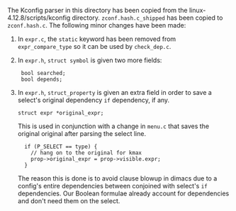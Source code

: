 The Kconfig parser in this directory has been copied from the
linux-4.12.8/scripts/kconfig directory.  `zconf.hash.c_shipped` has
been copied to `zconf.hash.c`.  The following minor changes have been
made:

1. In `expr.c`, the `static` keyword has been removed from
   `expr_compare_type` so it can be used by `check_dep.c`.

2. In `expr.h`, `struct symbol` is given two more fields:

        bool searched;
        bool depends;
3. 	In `expr.h`, `struct_property` is given an extra field in order to
       save a select's original dependency `if` dependency, if any.

        struct expr *original_expr;

    This is used in conjunction with a change in `menu.c` that saves
    the original original after parsing the select line.
    
          if (P_SELECT == type) {
            // hang on to the original for kmax
            prop->original_expr = prop->visible.expr;
          }

    The reason this is done is to avoid clause blowup in dimacs due to
    a config's entire dependencies between conjoined with select's
    `if` dependencies.  Our Boolean formulae already account for
    dependencies and don't need them on the select.
